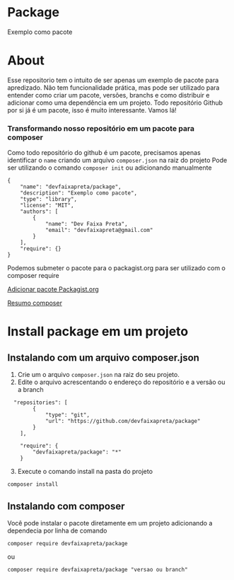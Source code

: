 # Package
Exemplo como pacote

# About
Esse repositorio tem o intuito de ser apenas um exemplo de pacote para apredizado.
Não tem funcionalidade prática, mas pode ser utilizado para entender como criar um pacote, versões, branchs e como distribuir e adicionar como uma dependência em um projeto.
Todo repositório Github por si já é um pacote, isso é muito interessante. 
Vamos lá!

### Transformando nosso repositório em um pacote para composer
Como todo repositório do github é um pacote, precisamos apenas identificar o `name` criando um arquivo `composer.json` na raiz do projeto
Pode ser utilizando o comando `composer init` ou adicionando manualmente
```
{
    "name": "devfaixapreta/package",
    "description": "Exemplo como pacote",
    "type": "library",
    "license": "MIT",
    "authors": [
        {
            "name": "Dev Faixa Preta",
            "email": "devfaixapreta@gmail.com"
        }
    ],
    "require": {}
}
```
Podemos submeter o pacote para o packagist.org para ser utilizado com o composer require

[Adicionar pacote Packagist.org](https://packagist.org/packages/submit)

[Resumo composer](https://github.com/devfaixapreta/resumo-composer)


# Install package em um projeto
## Instalando com um arquivo composer.json
1. Crie um o arquivo `composer.json` na raiz do seu projeto.
2. Edite o arquivo acrescentando o endereço do repositório e a versão ou a branch
```
  "repositories": [
        {
            "type": "git",
            "url": "https://github.com/devfaixapreta/package"
        }
    ],

    "require": {
        "devfaixapreta/package": "*"
    }
```
3. Execute o comando install na pasta do projeto
```
composer install
```

## Instalando com composer
Você pode instalar o pacote diretamente em um projeto adicionando a dependecia por linha de comando
```
composer require devfaixapreta/package
```
ou
```
composer require devfaixapreta/package "versao ou branch"
```